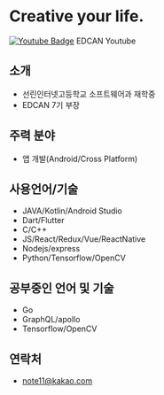 # Creative your life.

[![Youtube Badge](https://img.shields.io/badge/Youtube-ff0000?style=flat-square&logo=youtube&link=https://www.youtube.com/channel/UC_LWJDrDNqbgBiR7EEy-ulQ)](https://www.youtube.com/channel/UC_LWJDrDNqbgBiR7EEy-ulQ) EDCAN Youtube

## 소개
- 선린인터넷고등학교 소프트웨어과 재학중
- EDCAN 7기 부장

## 주력 분야
- 앱 개발(Android/Cross Platform)

## 사용언어/기술
 - JAVA/Kotlin/Android Studio
 - Dart/Flutter
 - C/C++
 - JS/React/Redux/Vue/ReactNative
 - Nodejs/express
 - Python/Tensorflow/OpenCV

## 공부중인 언어 및 기술
- Go
- GraphQL/apollo
- Tensorflow/OpenCV

## 연락처
- note11@kakao.com
